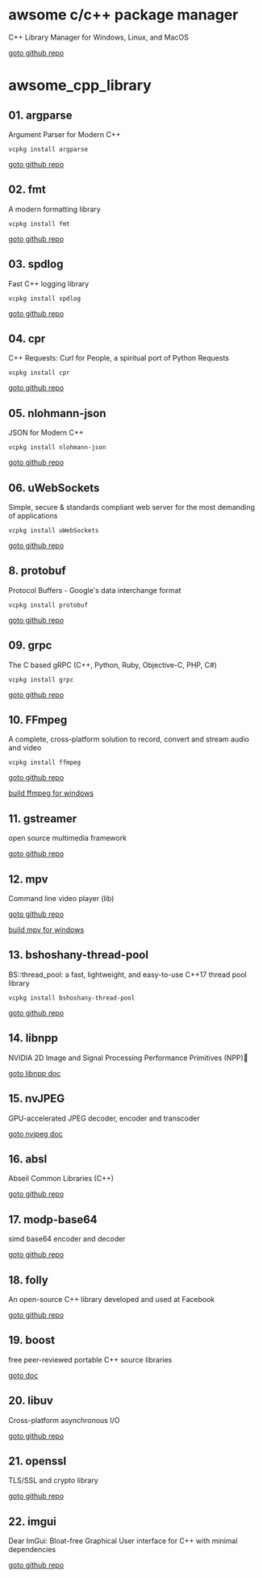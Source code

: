 # awsome c/c++ package manager
C++ Library Manager for Windows, Linux, and MacOS

[goto github repo](https://github.com/microsoft/vcpkg)


# awsome_cpp_library

## 01. argparse
Argument Parser for Modern C++

`vcpkg install argparse`

[goto github repo](https://github.com/p-ranav/argparse)


## 02. fmt
A modern formatting library

`vcpkg install fmt`

[goto github repo](https://github.com/fmtlib/fmt)


## 03. spdlog
Fast C++ logging library

`vcpkg install spdlog`

[goto github repo](https://github.com/gabime/spdlog)


## 04. cpr
C++ Requests: Curl for People, a spiritual port of Python Requests

`vcpkg install cpr`

[goto github repo](https://github.com/libcpr/cpr)


## 05. nlohmann-json
JSON for Modern C++

`vcpkg install nlohmann-json`

[goto github repo](https://github.com/nlohmann/json)


## 06. uWebSockets
Simple, secure & standards compliant web server for the most demanding of applications

`vcpkg install uWebSockets`

[goto github repo](https://github.com/FFmpeg/FFmpeg)


## 8. protobuf
Protocol Buffers - Google's data interchange format

`vcpkg install protobuf`

[goto github repo](https://github.com/protocolbuffers/protobuf)


## 09. grpc
The C based gRPC (C++, Python, Ruby, Objective-C, PHP, C#)

`vcpkg install grpc`

[goto github repo](https://github.com/grpc/grpc)


## 10. FFmpeg
A complete, cross-platform solution to record, convert and stream audio and video

`vcpkg install ffmpeg`

[goto github repo](https://github.com/FFmpeg/FFmpeg)

[build ffmpeg for windows](https://github.com/ShiftMediaProject/FFmpeg)


## 11. gstreamer
open source multimedia framework

[goto github repo](https://github.com/GStreamer/gstreamer)


## 12. mpv
Command line video player (lib)

[goto github repo](https://github.com/mpv-player/mpv)

[build mpv for windows](https://github.com/shinchiro/mpv-winbuild-cmake)

## 13. bshoshany-thread-pool
BS::thread_pool: a fast, lightweight, and easy-to-use C++17 thread pool library

`vcpkg install bshoshany-thread-pool`

[goto github repo](https://github.com/bshoshany/thread-pool)


## 14. libnpp
NVIDIA 2D Image and Signal Processing Performance Primitives (NPP)

[goto libnpp doc](https://docs.nvidia.com/cuda/npp/index.html)


## 15. nvJPEG
GPU-accelerated JPEG decoder, encoder and transcoder

[goto nvjpeg doc](https://developer.nvidia.com/nvjpeg)


## 16. absl
Abseil Common Libraries (C++)

[goto github repo](https://github.com/abseil/abseil-cpp)


## 17. modp-base64
simd base64 encoder and decoder

[goto github repo](https://github.com/Piasy/modp_b64)


## 18. folly
An open-source C++ library developed and used at Facebook

[goto github repo](https://github.com/facebook/folly)


## 19. boost
free peer-reviewed portable C++ source libraries

[goto doc](https://www.boost.org/)


## 20. libuv
Cross-platform asynchronous I/O

[goto github repo](https://github.com/libuv/libuv)


## 21. openssl
TLS/SSL and crypto library

[goto github repo](https://github.com/openssl/openssl)


## 22. imgui
Dear ImGui: Bloat-free Graphical User interface for C++ with minimal dependencies

[goto github repo](https://github.com/ocornut/imgui)

